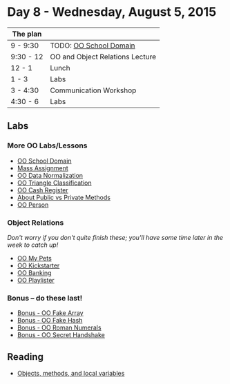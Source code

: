 # Day 8 - Wednesday, August 5, 2015

The plan        |      |
----------------|-------
9 - 9:30        | TODO: [OO School Domain](https://learn.co/lessons/9866)
9:30 - 12       | OO and Object Relations Lecture
12 - 1          | Lunch
1 -  3          | Labs
3 - 4:30        | Communication Workshop
4:30 - 6        | Labs

## Labs

### More OO Labs/Lessons
* [OO School Domain](https://learn.co/lessons/9866)
* [Mass Assignment](https://learn.co/lessons/9862)
* [OO Data Normalization](https://learn.co/lessons/9867)
* [OO Triangle Classification](https://learn.co/lessons/9868)
* [OO Cash Register](https://learn.co/lessons/9869)
* [About Public vs Private Methods](https://learn.co/lessons/9870)
* [OO Person](https://learn.co/lessons/9876)

### Object Relations
_Don't worry if you don't quite finish these; you'll have some time later in the week to catch up!_
* [OO My Pets](https://learn.co/lessons/9879)
* [OO Kickstarter](https://learn.co/lessons/9880)
* [OO Banking](https://learn.co/lessons/9881)
* [OO Playlister](https://learn.co/lessons/9882)

### Bonus – do these last!
* [Bonus - OO Fake Array](https://learn.co/lessons/9871)
* [Bonus - OO Fake Hash](https://learn.co/lessons/9872)
* [Bonus - OO Roman Numerals](https://learn.co/lessons/9873)
* [Bonus - OO Secret Handshake](https://learn.co/lessons/9874)

## Reading

* [Objects, methods, and local variables](http://books.flatironschool.com/books/53?page=63)
